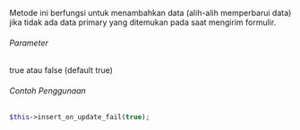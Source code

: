 Metode ini berfungsi untuk menambahkan data (alih-alih memperbarui data) jika tidak ada data primary yang ditemukan pada saat mengirim formulir.

###### Parameter
true atau false (default true)

###### Contoh Penggunaan

```php
$this->insert_on_update_fail(true);
```
